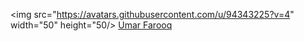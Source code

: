 <!--![Image](https://avatars.githubusercontent.com/u/94343225?v=4)-->
<img src="https://avatars.githubusercontent.com/u/94343225?v=4" width="50" height="50/>
[Umar Farooq](https://github.com/umarfarooq478)
